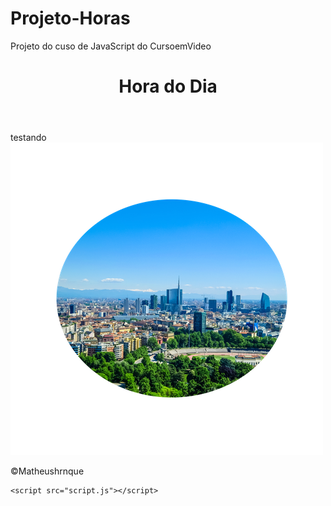 # Projeto-Horas
 Projeto do cuso de JavaScript do CursoemVideo

<!DOCTYPE html>
<html lang="pt-br">
<head>
    <meta charset="UTF-8">
    <meta http-equiv="X-UA-Compatible" content="IE=edge">
    <meta name="viewport" content="width=device-width, initial-scale=1.0">
    <title>Hora do Dia</title>
    <link rel="stylesheet" href="style.css">
</head>
<body onload="carregar()">
    <header>
        <h1>Hora do Dia</h1>
    </header>
    <section>
        <div id="msg">
            testando
        </div>
        <div>
            <img id="imagem" src="Dia.PNG" alt="imagem do dia">
        </div>
    </section>
    <footer><p>&copy;Matheushrnque</p></footer>

    <script src="script.js"></script>
</body>
</html>
